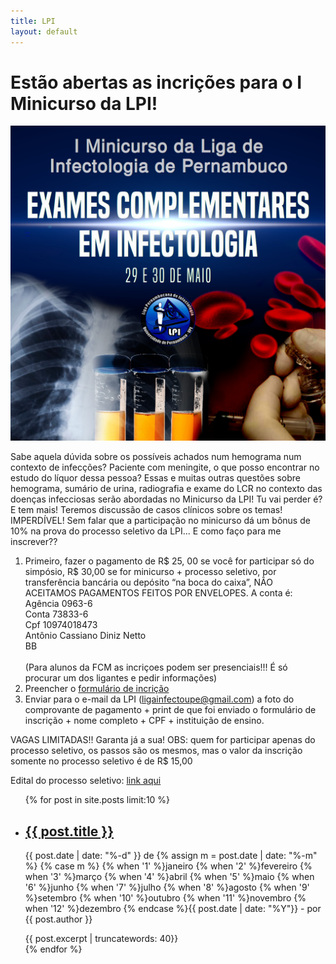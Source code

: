 ```yaml
---
title: LPI
layout: default
---
```

<h1>Estão abertas as incrições para o I Minicurso da LPI!</h1>

<img src="/assets/arte-divulgacao2.jpeg" alt="I minicurso da LPI">

<p>Sabe aquela dúvida sobre os possíveis achados num hemograma num contexto de infecções? Paciente com meningite, o que posso encontrar no estudo do líquor dessa pessoa? Essas e muitas outras questões sobre hemograma, sumário de urina, radiografia e exame do LCR no contexto das doenças infecciosas serão abordadas no Minicurso da LPI! Tu vai perder é? E tem mais! Teremos discussão de casos clínicos sobre os temas! IMPERDÍVEL! Sem falar que a participação no minicurso dá um bônus de 10% na prova do processo seletivo da LPI... E como faço para me inscrever??</p>

<ol>
  <li>Primeiro, fazer o pagamento de R$ 25, 00 se você for participar só do simpósio, R$ 30,00 se for minicurso + processo seletivo, por transferência bancária ou depósito “na boca do caixa”, NÃO ACEITAMOS PAGAMENTOS FEITOS POR ENVELOPES. A conta é: <br>
  Agência 0963-6 <br>
  Conta 73833-6  <br>
  Cpf 10974018473 <br>
  Antônio Cassiano Diniz Netto <br>
  BB <br>
  <br>
  (Para alunos da FCM as incriçoes podem ser presenciais!!! É só procurar um dos ligantes e pedir informações)
</li>

<li>Preencher o <a href="https://docs.google.com/forms/d/e/1FAIpQLSe2cmnIVgeufEd_hGlaiWT3FcU_t1Czu9BWm-3UTMujj-B9OA/viewform?usp=sf_link">formulário de incrição</a></li>

<li>Enviar para o e-mail da LPI (<a href="mailto:ligainfectoupe@gmail.com=feedback">ligainfectoupe@gmail.com</a>) a foto do comprovante de pagamento + print de que foi enviado o formulário de inscrição + nome completo + CPF + instituição de ensino.</li>
</ol>


<p>VAGAS LIMITADAS!! Garanta já a sua!
OBS: quem for participar apenas do processo seletivo, os passos são os mesmos, mas o valor da inscrição somente no processo seletivo é de R$ 15,00</p>

<p>Edital do processo seletivo: <a href="/assets/edital-selecao-2019.1.pdf">link aqui</a></p>

<div class="post-list">
  <ul>
    {% for post in site.posts limit:10 %}
      <li class="post-list-li">
        <h2><a href="{{ post.url }}">{{ post.title }}</a></h2>
        <a href="{{ post.url }}"></a>
        <p class="post-info">{{ post.date | date: "%-d" }} de {% assign m = post.date | date: "%-m" %}
        {% case m %}
          {% when '1' %}janeiro
          {% when '2' %}fevereiro
          {% when '3' %}março
          {% when '4' %}abril
          {% when '5' %}maio
          {% when '6' %}junho
          {% when '7' %}julho
          {% when '8' %}agosto
          {% when '9' %}setembro
          {% when '10' %}outubro
          {% when '11' %}novembro
          {% when '12' %}dezembro
        {% endcase %}{{ post.date | date: "%Y"}} - por {{ post.author }}</p>
        {{ post.excerpt | truncatewords: 40}}
      </li>
    {% endfor %}
  </ul>
</div>

